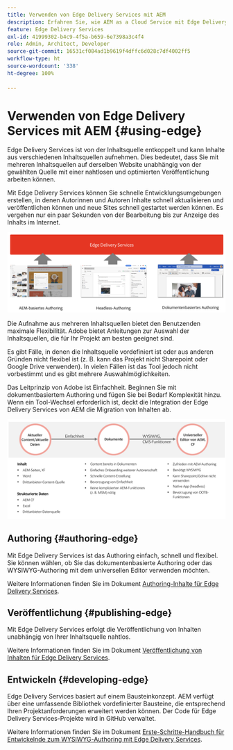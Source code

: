 ```yaml
---
title: Verwenden von Edge Delivery Services mit AEM
description: Erfahren Sie, wie AEM as a Cloud Service mit Edge Delivery Services verwendet werden kann.
feature: Edge Delivery Services
exl-id: 41999302-b4c9-4f5a-b659-6e7398a3c4f4
role: Admin, Architect, Developer
source-git-commit: 16531cf084ad1b9619f4dffc6d028c7df4002ff5
workflow-type: ht
source-wordcount: '338'
ht-degree: 100%

---
```



# Verwenden von Edge Delivery Services mit AEM {#using-edge}

Edge Delivery Services ist von der Inhaltsquelle entkoppelt und kann Inhalte aus verschiedenen Inhaltsquellen aufnehmen. Dies bedeutet, dass Sie mit mehreren Inhaltsquellen auf derselben Website unabhängig von der gewählten Quelle mit einer nahtlosen und optimierten Veröffentlichung arbeiten können.

Mit Edge Delivery Services können Sie schnelle Entwicklungsumgebungen erstellen, in denen Autorinnen und Autoren Inhalte schnell aktualisieren und veröffentlichen können und neue Sites schnell gestartet werden können. Es vergehen nur ein paar Sekunden von der Bearbeitung bis zur Anzeige des Inhalts im Internet.

![Inhaltsquellen für Edge Delivery](assets/content-sources.png)

Die Aufnahme aus mehreren Inhaltsquellen bietet den Benutzenden maximale Flexibilität. Adobe bietet Anleitungen zur Auswahl der Inhaltsquellen, die für Ihr Projekt am besten geeignet sind.

Es gibt Fälle, in denen die Inhaltsquelle vordefiniert ist oder aus anderen Gründen nicht flexibel ist (z. B. kann das Projekt nicht Sharepoint oder Google Drive verwenden). In vielen Fällen ist das Tool jedoch nicht vorbestimmt und es gibt mehrere Auswahlmöglichkeiten.

Das Leitprinzip von Adobe ist Einfachheit. Beginnen Sie mit dokumentbasiertem Authoring und fügen Sie bei Bedarf Komplexität hinzu. Wenn ein Tool-Wechsel erforderlich ist, deckt die Integration der Edge Delivery Services von AEM die Migration von Inhalten ab.

![Flexibilität der Inhaltsquelle](assets/content-source-flexiblity.png)

## Authoring {#authoring-edge}

Mit Edge Delivery Services ist das Authoring einfach, schnell und flexibel. Sie können wählen, ob Sie das dokumentenbasierte Authoring oder das WYSIWYG-Authoring mit dem universellen Editor verwenden möchten.

Weitere Informationen finden Sie im Dokument [Authoring-Inhalte für Edge Delivery Services](/help/edge/wysiwyg-authoring/authoring.md).

## Veröffentlichung {#publishing-edge}

Mit Edge Delivery Services erfolgt die Veröffentlichung von Inhalten unabhängig von Ihrer Inhaltsquelle nahtlos.

Weitere Informationen finden Sie im Dokument [Veröffentlichung von Inhalten für Edge Delivery Services](/help/edge/wysiwyg-authoring/publishing.md).

## Entwickeln {#developing-edge}

Edge Delivery Services basiert auf einem Bausteinkonzept. AEM verfügt über eine umfassende Bibliothek vordefinierter Bausteine, die entsprechend Ihren Projektanforderungen erweitert werden können. Der Code für Edge Delivery Services-Projekte wird in GitHub verwaltet.

Weitere Informationen finden Sie im Dokument [Erste-Schritte-Handbuch für Entwickelnde zum WYSIWYG-Authoring mit Edge Delivery Services](/help/edge/wysiwyg-authoring/edge-dev-getting-started.md).
